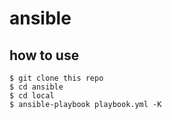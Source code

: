 # ansible

## how to use
```
$ git clone this repo
$ cd ansible
$ cd local
$ ansible-playbook playbook.yml -K
```